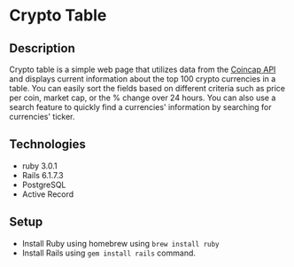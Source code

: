 
# Crypto Table 

## Description 

Crypto table is a simple web page that utilizes data from the [Coincap API](https://docs.coincap.io/) and displays current information about the top 100 crypto currencies in a table. You can easily sort the fields based on different criteria such as price per coin, market cap, or the % change over 24 hours. You can also use a search feature to quickly find a currencies' information by searching for currencies' ticker. 

## Technologies 

- ruby 3.0.1
- Rails 6.1.7.3
- PostgreSQL
- Active Record 

## Setup 

- Install Ruby using homebrew using `brew install ruby`
- Install Rails using `gem install rails` command. 
